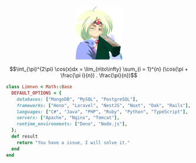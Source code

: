 <p align="center">
  <img src="/images/limnxn.png" width="128" height="146" />
</p>

$$\int_{\pi}^{2\pi} \cos(x)dx = \lim_{n\to\infty} \sum_{i = 1}^{n} (\cos(\pi + \frac{\pi i}{n}) . \frac{\pi}{n})$$

```ruby
class Limnxn < Math::Base
  DEFAULT_OPTIONS = {
    databases: ["MongoDB", "MySQL", "PostgreSQL"],
    frameworks: ["Hono", "Laravel", "NestJS", "Nuxt", "Oak", "Rails"],
    languages: ["C#", "Java", "PHP", "Ruby", "Python", "TypeScript"],
    servers: ["Apache", "Nginx", "Tomcat"],
    runtime_environments: ["Deno", "Node.js"],
  };
  def result
    return "You have a issue, I will solve it."
  end
end
```
